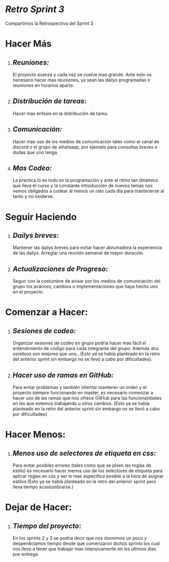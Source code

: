 # *Retro Sprint 3*

Compartimos la Retrospectiva del Sprint 3


# Hacer Más

1. ##  *Reuniones:*
	El proyecto avanza y cada vez se vuelve mas grande. Ante esto es necesario hacer mas reuniones, ya sean las dailys programadas o reuniones en horarios aparte.

2. ## *Distribución de tareas:*
	Hacer mas énfasis en la distribución de tarea.

3. ## *Comunicación:*
	Hacer mas uso de los medios de comunicación tales como el canal de discord o el grupo de whatsapp, por ejemplo para consultas breves o dudas que uno tenga.

4. ## *Mas Codeo:*
	La practica lo es todo en la programación y ante el ritmo tan dinámico que lleva el curso y la constante introducción de nuevos temas nos vemos obligados a codear al menos un rato cada día para mantenerse al tanto y no oxidarse.

# Seguir Haciendo



1. ## *Dailys breves:*
	Mantener las dailys breves para evitar hacer abrumadora la experiencia de las dailys. Arreglar una reunión semanal de mayor duración.

2. ## *Actualizaciones de Progreso:*
	Seguir con la costumbre de avisar por los medios de comunicación del grupo los avances, cambios o implementaciones que haya hecho uno en el proyecto.

# Comenzar a Hacer:

1. ## *Sesiones de codeo:*
	Organizar sesiones de codeo en grupo podría hacer mas fácil el entendimiento de código para cada integrante del grupo. Además dos cerebros son mejores que uno...(Esto ya se había planteado en la retro del anterior sprint sin embargo no se llevó a cabo por dificultades).

2. ## *Hacer uso de ramas en GitHub:*
	Para evitar problemas y también intentar mantener un orden y el proyecto siempre funcionando en master, es necesario comenzar a hacer uso de las ramas que nos ofrece GitHub para las funcionalidades en las que estemos trabajando u otros cambios. (Esto ya se había planteado en la retro del anterior sprint sin embargo no se llevó a cabo por dificultades)
	
# Hacer Menos:

1. ## *Menos uso de selectores de etiqueta en css:*
	Para evitar posibles errores (tales como que se pisen las reglas de estilo) es necesario hacer menos uso de los selectores de etiqueta para aplicar reglas en css y ser lo mas especifico posible a la hora de asignar estilos.(Esto ya se había planteado en la retro del anterior sprint pero lleva tiempo acostumbrarse.)

# Dejar de Hacer:
1. ## *Tiempo del proyecto*:
	En los sprints 2 y 3 se podria decir que nos dormimos un poco y desperdiciamos tiempo desde que comenzaron dichos sprints los cual nos llevo a tener que trabajar mas intensivamente en los ultimos dias pre-entrega.
